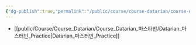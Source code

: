 ```yaml
---
{"dg-publish":true,"permalink":"/public/course/course-datarian/course-datarian/datarian/","created":"2025-08-26T16:52:31.307+09:00","updated":"2025-08-29T17:01:16.127+09:00"}
---
```


- [[public/Course/Course_Datarian/Course_Datarian_마스터반/Datarian_마스터반_Practice\|Datarian_마스터반_Practice]]
